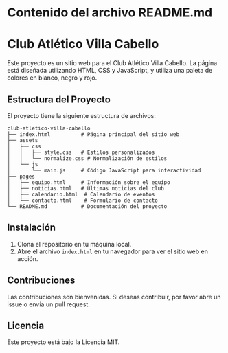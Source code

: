 # Contenido del archivo README.md

# Club Atlético Villa Cabello

Este proyecto es un sitio web para el Club Atlético Villa Cabello. La página está diseñada utilizando HTML, CSS y JavaScript, y utiliza una paleta de colores en blanco, negro y rojo.

## Estructura del Proyecto

El proyecto tiene la siguiente estructura de archivos:

```
club-atletico-villa-cabello
├── index.html          # Página principal del sitio web
├── assets
│   ├── css
│   │   ├── style.css   # Estilos personalizados
│   │   └── normalize.css # Normalización de estilos
│   └── js
│       └── main.js     # Código JavaScript para interactividad
├── pages
│   ├── equipo.html     # Información sobre el equipo
│   ├── noticias.html   # Últimas noticias del club
│   ├── calendario.html  # Calendario de eventos
│   └── contacto.html    # Formulario de contacto
└── README.md           # Documentación del proyecto
```

## Instalación

1. Clona el repositorio en tu máquina local.
2. Abre el archivo `index.html` en tu navegador para ver el sitio web en acción.

## Contribuciones

Las contribuciones son bienvenidas. Si deseas contribuir, por favor abre un issue o envía un pull request.

## Licencia

Este proyecto está bajo la Licencia MIT.